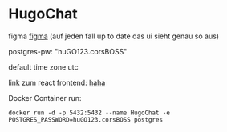 # HugoChat
figma
[figma](https://www.figma.com/file/50LPnzsXiyuAFFxgQnlHzO/Untitled?node-id=0%3A1) (auf jeden fall up to date das ui sieht genau so aus)


postgres-pw: "huGO123.corsBOSS"

default time zone utc


link zum react frontend: [haha](http://localhost:3000/)



Docker Container run: 

`docker run -d -p 5432:5432 --name HugoChat -e POSTGRES_PASSWORD=huGO123.corsBOSS postgres`
